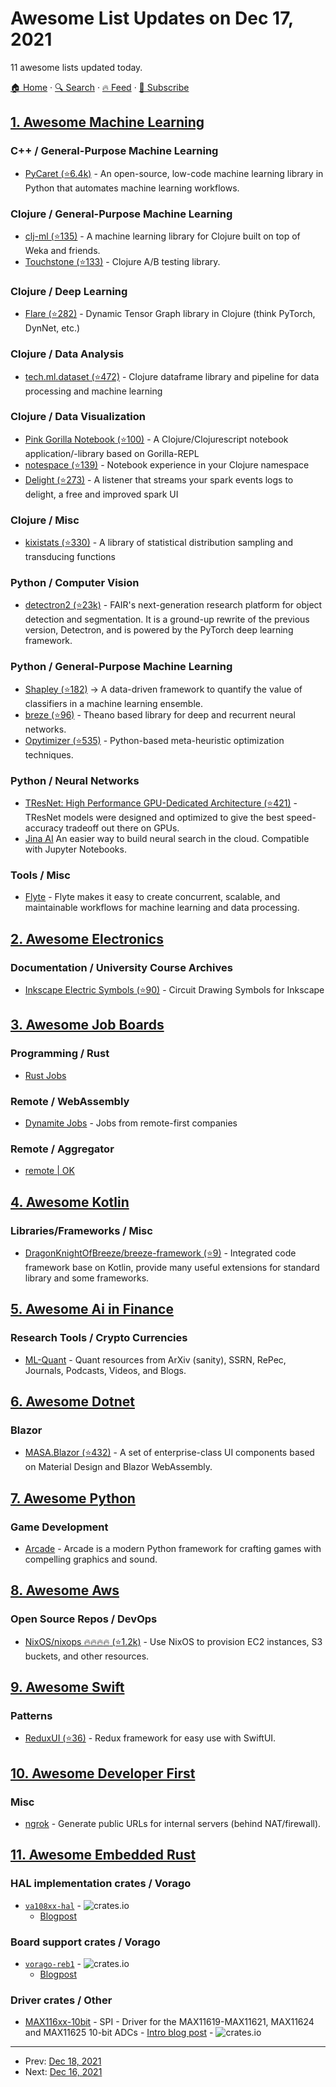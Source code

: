 # Awesome List Updates on Dec 17, 2021

11 awesome lists updated today.

[🏠 Home](/README.md) · [🔍 Search](https://test.trackawesomelist.com/search/) · [🔥 Feed](https://test.trackawesomelist.com/feed.xml) · [📮 Subscribe](https://trackawesomelist.us17.list-manage.com/subscribe?u=d2f0117aa829c83a63ec63c2f&id=36a103854c)



## [1. Awesome Machine Learning](/content/josephmisiti/awesome-machine-learning/README.md)

### C++ / General-Purpose Machine Learning

*   [PyCaret (⭐6.4k)](https://github.com/pycaret/pycaret) - An open-source, low-code machine learning library in Python that automates machine learning workflows.

### Clojure / General-Purpose Machine Learning

*   [clj-ml (⭐135)](https://github.com/joshuaeckroth/clj-ml/) - A machine learning library for Clojure built on top of Weka and friends.
*   [Touchstone (⭐133)](https://github.com/ptaoussanis/touchstone) - Clojure A/B testing library.

### Clojure / Deep Learning

*   [Flare (⭐282)](https://github.com/aria42/flare) - Dynamic Tensor Graph library in Clojure (think PyTorch, DynNet, etc.)

### Clojure / Data Analysis

*   [tech.ml.dataset (⭐472)](https://github.com/techascent/tech.ml.dataset) - Clojure dataframe library and pipeline for data processing and machine learning

### Clojure / Data Visualization

*   [Pink Gorilla Notebook (⭐100)](https://github.com/pink-gorilla/gorilla-notebook) - A Clojure/Clojurescript notebook application/-library based on Gorilla-REPL
*   [notespace (⭐139)](https://github.com/scicloj/notespace) - Notebook experience in your Clojure namespace
*   [Delight (⭐273)](https://github.com/datamechanics/delight) - A listener that streams your spark events logs to delight, a free and improved spark UI

### Clojure / Misc

*   [kixistats (⭐330)](https://github.com/MastodonC/kixi.stats) - A library of statistical distribution sampling and transducing functions

### Python / Computer Vision

*   [detectron2 (⭐23k)](https://github.com/facebookresearch/detectron2) - FAIR's next-generation research platform for object detection and segmentation. It is a ground-up rewrite of the previous version, Detectron, and is powered by the PyTorch deep learning framework.

### Python / General-Purpose Machine Learning

*   [Shapley (⭐182)](https://github.com/benedekrozemberczki/shapley) -> A data-driven framework to quantify the value of classifiers in a machine learning ensemble.
*   [breze (⭐96)](https://github.com/breze-no-salt/breze) - Theano based library for deep and recurrent neural networks.
*   [Opytimizer (⭐535)](https://github.com/gugarosa/opytimizer) - Python-based meta-heuristic optimization techniques.

### Python / Neural Networks

*   [TResNet: High Performance GPU-Dedicated Architecture (⭐421)](https://github.com/mrT23/TResNet) - TResNet models were designed and optimized to give the best speed-accuracy tradeoff out there on GPUs.
*   [Jina AI](https://jina.ai/) An easier way to build neural search in the cloud. Compatible with Jupyter Notebooks.

### Tools / Misc

*   [Flyte](https://flyte.org/) - Flyte makes it easy to create concurrent, scalable, and maintainable workflows for machine learning and data processing.

## [2. Awesome Electronics](/content/kitspace/awesome-electronics/README.md)

### Documentation / University Course Archives

*   [Inkscape Electric Symbols (⭐90)](https://github.com/upb-lea/Inkscape_electric_Symbols) - Circuit Drawing Symbols for Inkscape

## [3. Awesome Job Boards](/content/tramcar/awesome-job-boards/README.md)

### Programming / Rust

*   [Rust Jobs](https://rustjobs.dev)

### Remote / WebAssembly

*   [Dynamite Jobs](https://dynamitejobs.com/) - Jobs from remote-first companies

### Remote / Aggregator

*   [remote | OK](https://remoteok.com/)

## [4. Awesome Kotlin](/content/KotlinBy/awesome-kotlin/README.md)

### Libraries/Frameworks / Misc

*   [DragonKnightOfBreeze/breeze-framework (⭐9)](https://github.com/DragonKnightOfBreeze/breeze-framework) - Integrated code framework base on Kotlin, provide many useful extensions for standard library and some frameworks.

## [5. Awesome Ai in Finance](/content/georgezouq/awesome-ai-in-finance/README.md)

### Research Tools / Crypto Currencies

*   [ML-Quant](https://www.ml-quant.com/) - Quant resources from ArXiv (sanity), SSRN, RePec, Journals, Podcasts, Videos, and Blogs.

## [6. Awesome Dotnet](/content/quozd/awesome-dotnet/README.md)

### Blazor

*   [MASA.Blazor (⭐432)](https://github.com/BlazorComponent/MASA.Blazor) - A set of enterprise-class UI components based on Material Design and Blazor WebAssembly.

## [7. Awesome Python](/content/vinta/awesome-python/README.md)

### Game Development

*   [Arcade](https://api.arcade.academy/en/latest/) - Arcade is a modern Python framework for crafting games with compelling graphics and sound.

## [8. Awesome Aws](/content/donnemartin/awesome-aws/README.md)

### Open Source Repos / DevOps

*   [NixOS/nixops :fire::fire::fire::fire: (⭐1.2k)](https://github.com/NixOS/nixops) - Use NixOS to provision EC2 instances, S3 buckets, and other resources.

## [9. Awesome Swift](/content/matteocrippa/awesome-swift/README.md)

### Patterns

*   [ReduxUI (⭐36)](https://github.com/gre4ixin/ReduxUI) - Redux framework for easy use with SwiftUI.

## [10. Awesome Developer First](/content/agamm/awesome-developer-first/README.md)

### Misc

*   [ngrok](https://ngrok.com/) - Generate public URLs for internal servers (behind NAT/firewall).

## [11. Awesome Embedded Rust](/content/rust-embedded/awesome-embedded-rust/README.md)

### HAL implementation crates / Vorago

*   [`va108xx-hal`](https://egit.irs.uni-stuttgart.de/rust/va108xx-hal) - ![crates.io](https://img.shields.io/crates/v/va108xx-hal.svg)
    *   [Blogpost](https://robamu.github.io/post/rust-ecosystem/)

### Board support crates / Vorago

*   [`vorago-reb1`](https://egit.irs.uni-stuttgart.de/rust/vorago-reb1) - ![crates.io](https://img.shields.io/crates/v/vorago-reb1.svg)
    *   [Blogpost](https://robamu.github.io/post/rust-ecosystem/)

### Driver crates / Other

*   [MAX116xx-10bit](https://crates.io/crates/max116xx-10bit) - SPI - Driver for the MAX11619-MAX11621, MAX11624 and MAX11625 10-bit ADCs - [Intro blog post](https://robamu.github.io/post/max11619-driver-rust/) - ![crates.io](https://img.shields.io/crates/v/max116xx-10bit.svg)

---

- Prev: [Dec 18, 2021](/content/2021/12/18/README.md)
- Next: [Dec 16, 2021](/content/2021/12/16/README.md)